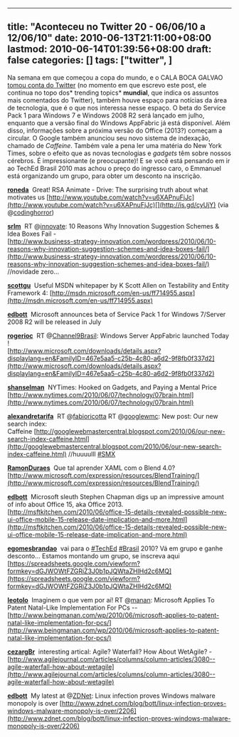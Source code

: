 
---
title: "Aconteceu no Twitter 20 - 06/06/10 a 12/06/10"
date: 2010-06-13T21:11:00+08:00
lastmod: 2010-06-14T01:39:56+08:00
draft: false
categories: []
tags: ["twitter", ]
---


Na semana em que começou a copa do mundo, e o CALA BOCA GALVAO [tomou conta do Twitter](http://tchecnologia.blogspot.com/2010/06/cala-boca-galvao-o-brasil-rindo-do.html) (no momento em que escrevo este post, ele continua no topo dos* trending topics* **mundial**, que indica os assuntos mais comentados do Twitter), também houve espaço para notícias da área de tecnologia, que é o que nos interessa nesse espaço. O beta do Service Pack 1 para Windows 7 e Windows 2008 R2 será lançado em julho, enquanto que a versão final do Windows AppFabric já está disponível. Além disso, informações sobre a próxima versão do Office (2013?) começam a circular. O Google também anunciou seu novo sistema de indexação, chamado de *Caffeine*. Também vale a pena ler uma matéria do New York Times, sobre o efeito que as novas tecnologias e *gadgets* têm sobre nossos cérebros. É impressionante (e preocupante)! E se você está pensando em ir ao TechEd Brasil 2010 mas achou o preço do ingresso caro, o Emmanuel está organizando um grupo, para obter um desconto na inscrição.

<span class="status-body"><span class="status-content">**[roneda](http://twitter.com/roneda)**  <span class="entry-content">Great! RSA Animate - Drive: The surprising truth about what motivates us [http://www.youtube.com/watch?v=u6XAPnuFjJc](http://www.youtube.com/watch?v=u6XAPnuFjJc)[](http://is.gd/cyUjY) (via @[codinghorror](http://twitter.com/codinghorror))</span> </span></span>

<span class="status-body"><span class="status-content"><span class="status-body"><span class="status-content">**[srlm](http://twitter.com/srlm)**  <span class="entry-content">RT @[innovate](http://twitter.com/innovate): 10 Reasons Why Innovation Suggestion Schemes & Idea Boxes Fail -   
[http://www.business-strategy-innovation.com/wordpress/2010/06/10-reasons-why-innovation-suggestion-schemes-and-idea-boxes-fail/](http://www.business-strategy-innovation.com/wordpress/2010/06/10-reasons-why-innovation-suggestion-schemes-and-idea-boxes-fail/) //novidade zero...</span> </span></span></span></span>

<span class="status-body"><span class="status-content"><span class="status-body"><span class="status-content"><span class="status-body"><span class="status-content">**[scottgu](http://twitter.com/scottgu)**  <span class="entry-content">Useful MSDN whitepaper by K Scott Allen on Testability and Entity Framework 4: [http://msdn.microsoft.com/en-us/ff714955.aspx](http://msdn.microsoft.com/en-us/ff714955.aspx)</span></span></span></span></span></span></span>

<span class="status-body"><span class="status-content"><span class="status-body"><span class="status-content"><span class="status-body"><span class="status-content"><span class="entry-content"><span class="status-body"><span class="status-content">**[edbott](http://twitter.com/edbott)**  <span class="entry-content">Microsoft announces beta of Service Pack 1 for Windows 7/Server 2008 R2 will be released in July</span> </span></span></span></span></span></span></span></span></span>

<span class="status-body"><span class="status-content"><span class="status-body"><span class="status-content"><span class="status-body"><span class="status-content"><span class="entry-content"><span class="status-body"><span class="status-content"><span class="status-body"><span class="status-content">**[rogerioc](http://twitter.com/rogerioc)**  <span class="entry-content">RT @[Channel9Brasil](http://twitter.com/Channel9Brasil): Windows Server AppFabric launched Today !   
[http://www.microsoft.com/downloads/details.aspx?displaylang=en&FamilyID=467e5aa5-c25b-4c80-a6d2-9f8fb0f337d2](http://www.microsoft.com/downloads/details.aspx?displaylang=en&FamilyID=467e5aa5-c25b-4c80-a6d2-9f8fb0f337d2)</span></span></span></span></span></span></span></span></span></span></span></span>

<span class="status-body"><span class="status-content"><span class="status-body"><span class="status-content"><span class="status-body"><span class="status-content"><span class="entry-content"><span class="status-body"><span class="status-content"><span class="status-body"><span class="status-content"><span class="entry-content"><span class="status-body"><span class="status-content">**[shanselman](http://twitter.com/shanselman)**  <span class="entry-content">NYTimes: Hooked on Gadgets, and Paying a Mental Price [http://www.nytimes.com/2010/06/07/technology/07brain.html](http://www.nytimes.com/2010/06/07/technology/07brain.html)</span></span></span></span></span></span></span></span></span></span></span></span></span></span></span>

<span class="status-body"><span class="status-content"><span class="status-body"><span class="status-content"><span class="status-body"><span class="status-content"><span class="entry-content"><span class="status-body"><span class="status-content"><span class="status-body"><span class="status-content"><span class="entry-content"><span class="status-body"><span class="status-content"><span class="entry-content"><span class="status-body"><span class="status-content">**[alexandretarifa](http://twitter.com/alexandretarifa)**  <span class="entry-content">RT @[fabioricotta](http://twitter.com/fabioricotta) RT @[googlewmc](http://twitter.com/googlewmc): New post: Our new search index: Caffeine [http://googlewebmastercentral.blogspot.com/2010/06/our-new-search-index-caffeine.html](http://googlewebmastercentral.blogspot.com/2010/06/our-new-search-index-caffeine.html) //huuuulll [#SMX](http://twitter.com/search?q=%23SMX "#SMX")</span> </span></span></span></span></span></span></span></span></span></span></span></span></span></span></span></span></span>

<span class="status-body"><span class="status-content"><span class="status-body"><span class="status-content"><span class="status-body"><span class="status-content"><span class="entry-content"><span class="status-body"><span class="status-content"><span class="status-body"><span class="status-content"><span class="entry-content"><span class="status-body"><span class="status-content"><span class="entry-content"><span class="status-body"><span class="status-content"><span class="status-body"><span class="status-content">**[RamonDuraes](http://twitter.com/RamonDuraes)**  <span class="entry-content">Que tal aprender XAML com o Blend 4.0? [http://www.microsoft.com/expression/resources/BlendTraining/](http://www.microsoft.com/expression/resources/BlendTraining/)</span></span></span></span></span></span></span></span></span></span></span></span></span></span></span></span></span></span></span></span>

<span class="status-body"><span class="status-content"><span class="status-body"><span class="status-content"><span class="status-body"><span class="status-content"><span class="entry-content"><span class="status-body"><span class="status-content"><span class="status-body"><span class="status-content"><span class="entry-content"><span class="status-body"><span class="status-content"><span class="entry-content"><span class="status-body"><span class="status-content"><span class="status-body"><span class="status-content"><span class="entry-content"><span class="status-body"><span class="status-content">**[edbott](http://twitter.com/edbott)**  <span class="entry-content">Microsoft sleuth Stephen Chapman digs up an impressive amount of info about Office 15, aka Office 2013.   
[http://msftkitchen.com/2010/06/office-15-details-revealed-possible-new-ui-office-mobile-15-release-date-implication-and-more.html](http://msftkitchen.com/2010/06/office-15-details-revealed-possible-new-ui-office-mobile-15-release-date-implication-and-more.html)</span></span></span></span></span></span></span></span></span></span></span></span></span></span></span></span></span></span></span></span></span></span></span>

<span class="status-body"><span class="status-content"><span class="status-body"><span class="status-content"><span class="status-body"><span class="status-content"><span class="entry-content"><span class="status-body"><span class="status-content"><span class="status-body"><span class="status-content"><span class="entry-content"><span class="status-body"><span class="status-content"><span class="entry-content"><span class="status-body"><span class="status-content"><span class="status-body"><span class="status-content"><span class="entry-content"><span class="status-body"><span class="status-content"><span class="entry-content"><span class="status-body"><span class="status-content">**[egomesbrandao](http://twitter.com/egomesbrandao)**  <span class="entry-content">vai para o [#TechEd](http://twitter.com/search?q=%23TechEd "#TechEd") [#Brasil](http://twitter.com/search?q=%23Brasil "#Brasil") 2010? Vá em grupo e ganhe desconto... Estamos montando um grupo, se inscreva aqui   
[https://spreadsheets.google.com/viewform?formkey=dGJWOWtFZGRiZ3J0b1pJQWtaZHlHd2c6MQ](https://spreadsheets.google.com/viewform?formkey=dGJWOWtFZGRiZ3J0b1pJQWtaZHlHd2c6MQ)</span></span></span></span></span></span></span></span></span></span></span></span></span></span></span></span></span></span></span></span></span></span></span></span></span></span>

<span class="status-body"><span class="status-content"><span class="status-body"><span class="status-content"><span class="status-body"><span class="status-content"><span class="entry-content"><span class="status-body"><span class="status-content"><span class="status-body"><span class="status-content"><span class="entry-content"><span class="status-body"><span class="status-content"><span class="entry-content"><span class="status-body"><span class="status-content"><span class="status-body"><span class="status-content"><span class="entry-content"><span class="status-body"><span class="status-content"><span class="entry-content"><span class="status-body"><span class="status-content"><span class="entry-content"><span class="status-body"><span class="status-content">**[leotolo](http://twitter.com/leotolo)**  <span class="entry-content">Imaginem o que vem por aí! RT @[manan](http://twitter.com/manan): Microsoft Applies To Patent Natal-Like Implementation For PCs --   
[http://www.beingmanan.com/wp/2010/06/microsoft-applies-to-patent-natal-like-implementation-for-pcs/](http://www.beingmanan.com/wp/2010/06/microsoft-applies-to-patent-natal-like-implementation-for-pcs/)</span></span></span></span></span></span></span></span></span></span></span></span></span></span></span></span></span></span></span></span></span></span></span></span></span></span></span></span></span>

<span class="status-body"><span class="status-content"><span class="status-body"><span class="status-content"><span class="status-body"><span class="status-content"><span class="entry-content"><span class="status-body"><span class="status-content"><span class="status-body"><span class="status-content"><span class="entry-content"><span class="status-body"><span class="status-content"><span class="entry-content"><span class="status-body"><span class="status-content"><span class="status-body"><span class="status-content"><span class="entry-content"><span class="status-body"><span class="status-content"><span class="entry-content"><span class="status-body"><span class="status-content"><span class="entry-content"><span class="status-body"><span class="status-content"><span class="entry-content"><span class="status-body"><span class="status-content">**[cezargBr](http://twitter.com/cezargBr)**  <span class="entry-content">interesting artical: Agile? Waterfall? How About WetAgile? - [http://www.agilejournal.com/articles/columns/column-articles/3080--agile-waterfall-how-about-wetagile](http://www.agilejournal.com/articles/columns/column-articles/3080--agile-waterfall-how-about-wetagile)</span></span></span></span></span></span></span></span></span></span></span></span></span></span></span></span></span></span></span></span></span></span></span></span></span></span></span></span></span></span></span></span>

<span class="status-body"><span class="status-content"><span class="status-body"><span class="status-content"><span class="status-body"><span class="status-content"><span class="entry-content"><span class="status-body"><span class="status-content"><span class="status-body"><span class="status-content"><span class="entry-content"><span class="status-body"><span class="status-content"><span class="entry-content"><span class="status-body"><span class="status-content"><span class="status-body"><span class="status-content"><span class="entry-content"><span class="status-body"><span class="status-content"><span class="entry-content"><span class="status-body"><span class="status-content"><span class="entry-content"><span class="status-body"><span class="status-content"><span class="entry-content"><span class="status-body"><span class="status-content"><span class="entry-content"><span class="status-body"><span class="status-content">**[edbott](http://twitter.com/edbott)**  <span class="entry-content">My latest at @[ZDNet](http://twitter.com/ZDNet): Linux infection proves Windows malware monopoly is over [http://www.zdnet.com/blog/bott/linux-infection-proves-windows-malware-monopoly-is-over/2206](http://www.zdnet.com/blog/bott/linux-infection-proves-windows-malware-monopoly-is-over/2206)</span></span></span></span></span></span></span></span></span></span></span></span></span></span></span></span></span></span></span></span></span></span></span></span></span></span></span></span></span></span></span></span></span></span></span>

<span class="status-body"><span class="status-content"><span class="status-body"><span class="status-content"><span class="status-body"><span class="status-content"><span class="entry-content"><span class="status-body"><span class="status-content"><span class="status-body"><span class="status-content"><span class="entry-content"><span class="status-body"><span class="status-content"><span class="entry-content"><span class="status-body"><span class="status-content"><span class="status-body"><span class="status-content"><span class="entry-content"><span class="status-body"><span class="status-content"><span class="entry-content"><span class="status-body"><span class="status-content"><span class="entry-content"><span class="status-body"><span class="status-content"><span class="entry-content"><span class="status-body"><span class="status-content"><span class="entry-content"><span class="status-body"><span class="status-content"></span></span></span></span></span></span></span></span></span></span></span></span></span></span></span></span></span></span></span></span></span></span></span></span></span></span></span></span></span></span></span></span></span></span>

